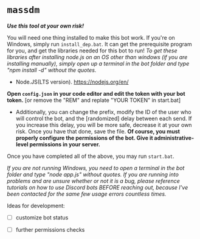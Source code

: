 # `massdm`



***Use this tool at your own risk!*** 

You will need one thing installed to make this bot work. If you're on Windows, simply run `install_dep.bat`. It can get the prerequisite program for you, and get the libraries needed for this bot to run!
*To get these libraries after installing node.js on an OS other than windows (if you are installing manually), simply open up a terminal in the bot folder and type "npm install -d" without the quotes.*

- Node.JS(LTS version). https://nodejs.org/en/


**Open `config.json` in your code editor and edit the token with your bot token.** [or remove the "REM" and replate "YOUR TOKEN" in start.bat]
 - Additionally, you can change the prefix, modify the ID of the user who will control the bot, and the [randomized] delay between each send. If you increase this delay, you will be more safe, decrease it at your own risk.
Once you have that done, save the file.
**Of course, you must properly configure the permissions of the bot. Give it administrative-level permissions in your server.**

  Once you have completed all of the above, you may run `start.bat`.

*If you are not running Windows, you need to open a terminal in the bot folder and type "node app.js" without quotes.*
*If you are running into problems and are unsure whether or not it is a bug, please reference tutorials on how to use Discord bots BEFORE reaching out, because I've been contacted for the same few usage errors countless times.*


Ideas for development:
- [ ] customize bot status
- [ ] further permissions checks






